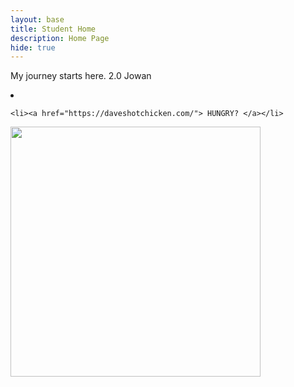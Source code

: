 ```yaml
---
layout: base
title: Student Home 
description: Home Page
hide: true
---
```


My journey starts here. 2.0 Jowan


</body>
</html><html>
<body>
  <nav>
    <li><a href="index.html">  </a></li>

    <li><a href="https://daveshotchicken.com/"> HUNGRY? </a></li>
  </nav>

<img src="https://i.pinimg.com/originals/25/e3/f7/25e3f70fbcd49d9798d8f2f6e43fa1c4.gif" width="400" height="400">

